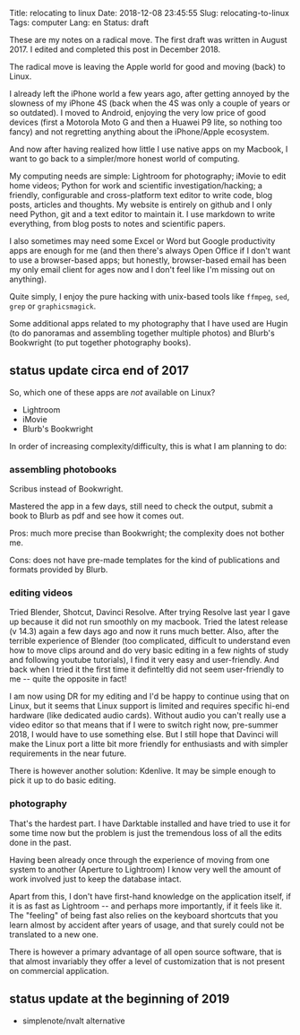 Title: relocating to linux
Date: 2018-12-08 23:45:55
Slug: relocating-to-linux
Tags: computer
Lang: en
Status: draft

These are my notes on a radical move. The first draft was written in August 2017. I edited and completed this post in December 2018.

The radical move is leaving the Apple world for good and moving (back) to Linux.

I already left the iPhone world a few years ago, after getting annoyed by the slowness of my iPhone 4S (back when the 4S was only a couple of years or so outdated). I moved to Android, enjoying the very low price of good devices (first a Motorola Moto G and then a Huawei P9 lite, so nothing too fancy) and not regretting anything about the iPhone/Apple ecosystem. 

And now after having realized how little I use native apps on my Macbook, I want to go back to a simpler/more honest world of computing.

<!-- PELICAN_END_SUMMARY -->

My computing needs are simple: Lightroom for photography; iMovie to edit home videos; Python for work and scientific investigation/hacking; a friendly, configurable and cross-platform text editor to write code, blog posts, articles and thoughts. My website is entirely on github and I only need Python, git and a text editor to maintain it. I use markdown to write everything, from blog posts to notes and scientific papers.

I also sometimes may need some Excel or Word but Google productivity apps are enough for me (and then there's always Open Office if I don't want to use a browser-based apps; but honestly, browser-based email has been my only email client for ages now and I don't feel like I'm missing out on anything).

Quite simply, I enjoy the pure hacking with unix-based tools like `ffmpeg`, `sed`, `grep` or `graphicsmagick`.

Some additional apps related to my photography that I have used are Hugin (to do panoramas and assembling together multiple photos) and Blurb's Bookwright (to put together photography books).

## status update circa end of 2017

So, which one of these apps are *not* available on Linux?

* Lightroom
* iMovie
* Blurb's Bookwright

In order of increasing complexity/difficulty, this is what I am planning to do:

### assembling photobooks 

Scribus instead of Bookwright.

Mastered the app in a few days, still need to check the output, submit a book to Blurb as pdf and see how it comes out. 

Pros: much more precise than Bookwright; the complexity does not bother me.

Cons: does not have pre-made templates for the kind of publications and formats provided by Blurb.

### editing videos

Tried Blender, Shotcut, Davinci Resolve. After trying Resolve last year I gave up because it did not run smoothly on my macbook. Tried the latest release (v 14.3) again a few days ago and now it runs much better. Also, after the terrible experience of Blender (too complicated, difficult to understand even how to move clips around and do very basic editing in a few nights of study and following youtube tutorials), I find it very easy and user-friendly. And back when I tried it the first time it definteltly did not seem user-friendly to me -- quite the opposite in fact!

I am now using DR for my editing and I'd be happy to continue using that on Linux, but it seems that Linux support is limited and requires specific hi-end hardware (like dedicated audio cards). Without audio you can't really use a video editor so that means that if I were to switch right now, pre-summer 2018, I would have to use something else. But I still hope that Davinci will make the Linux port a litte bit more friendly for enthusiasts and with simpler requirements in the near future.

There is however another solution: Kdenlive. It may be simple enough to pick it up to do basic editing. 

### photography

That's the hardest part. I have Darktable installed and have tried to use it for some time now but the problem is just the tremendous loss of all the edits done in the past.

Having been already once through the experience of moving from one system to another (Aperture to Lightroom) I know very well the amount of work involved just to keep the database intact.

Apart from this, I don't have first-hand knowledge on the application itself, if it is as fast as Lightroom -- and perhaps more importantly, if it feels like it. The "feeling" of being fast also relies on the keyboard shortcuts that you learn almost by accident after years of usage, and that surely could not be translated to a new one.

There is however a primary advantage of all open source software, that is that almost invariably they offer a level of customization that is not present on commercial application.

## status update at the beginning of 2019


* simplenote/nvalt alternative
